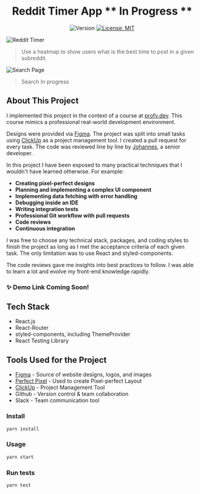 <h1 align="center"> Reddit Timer App ** In Progress **</h1>
<p align="center">
  <img alt="Version" src="https://img.shields.io/badge/version-1.0.0-blue.svg?cacheSeconds=2592000" />
  <a href="#" target="_blank">
    <img alt="License: MIT" src="https://img.shields.io/badge/License-MIT-yellow.svg" />
  </a>
</p>

![Reddit Timer](https://user-images.githubusercontent.com/42794888/122501713-1514b280-cfaa-11eb-9575-70fafa6206a4.png)
> Use a heatmap to show users what is the best time to post in a given subreddit.

![Search Page](https://user-images.githubusercontent.com/42794888/122501725-1ba32a00-cfaa-11eb-9b45-f6d9b8f7b4e9.png)
> Search In progress

## About This Project

I implemented this project in the context of a course at [profy.dev](https://profy.dev/). This course mimics a professional real-world development environment.

Designs were provided via [Figma](https://figma.com/). The project was split into small tasks using [ClickUp](https://app.clickup.com/) as a project management tool. I created a pull request for every task. The code was reviewed line by line by [Johannes](https://jkettmann.com/), a senior developer.

In this project I have been exposed to many practical techniques that I wouldn't have learned otherwise. For example:

* **Creating pixel-perfect designs**
* **Planning and implementing a complex UI component**
* **Implementing data fetching with error handling**
* **Debugging inside an IDE**
* **Writing integration tests**
* **Professional Git workflow with pull requests**
* **Code reviews**
* **Continuous integration**

I was free to choose any technical stack, packages, and coding styles to finish the project as long as I met the acceptance criteria of each given task. The only limitation was to use React and styled-components.

The code reviews gave me insights into best practices to follow. I was able to learn a lot and evolve my front-end knowledge rapidly.


### ✨ Demo Link Coming Soon!

## Tech Stack
 * React.js
 * React-Router 
 * styled-components, including ThemeProvider
 * React Testing Library

## Tools Used for the Project
* [Figma](https://figma.com/) - Source of website designs, logos, and images
* [Perfect Pixel](https://chrome.google.com/webstore/detail/perfectpixel-by-welldonec/dkaagdgjmgdmbnecmcefdhjekcoceebi?hl=en) - Used to create Pixel-perfect Layout
* [ClickUp](https://app.clickup.com/) - Project Management Tool
* Github - Version control & team collaboration
* Slack - Team communication tool


### Install
```sh
yarn install
```

### Usage
```sh
yarn start
```

### Run tests
```sh
yarn test
```
